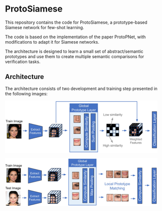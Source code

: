 # ProtoSiamese

This repository contains the code for ProtoSiamese, a prototype-based Siamese network for few-shot learning.

The code is based on the implementation of the paper ProtoPNet, with modifications to adapt it for Siamese networks.

The architecture is designed to learn a small set of abstract/semantic prototypes and use them to create multiple semantic comparisons for verification tasks.

## Architecture

The architecture consists of two development and training step presented in the following images:

![Architecture Step 1](arch_step1.png)

![Architecture Step 2](arch_step2.png)
